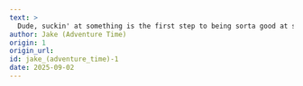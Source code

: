 ```yaml
---
text: >
  Dude, suckin' at something is the first step to being sorta good at something.
author: Jake (Adventure Time)
origin: 1
origin_url:
id: jake_(adventure_time)-1
date: 2025-09-02 
---
```

